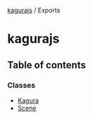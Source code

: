 [kagurajs](README.md) / Exports

# kagurajs

## Table of contents

### Classes

- [Kagura](classes/Kagura.md)
- [Scene](classes/Scene.md)
